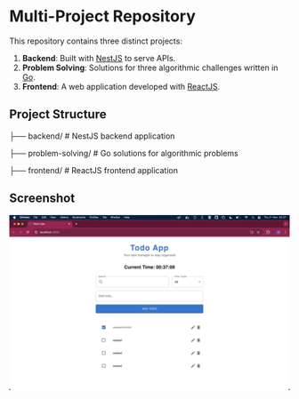 # Multi-Project Repository

This repository contains three distinct projects:

1. **Backend**: Built with [NestJS](https://nestjs.com/) to serve APIs.
2. **Problem Solving**: Solutions for three algorithmic challenges written in [Go](https://golang.org/).
3. **Frontend**: A web application developed with [ReactJS](https://reactjs.org/).

## Project Structure

├── backend/ # NestJS backend application 

├── problem-solving/ # Go solutions for algorithmic problems 

├── frontend/ # ReactJS frontend application

## Screenshot
![Frontend Screenshot](ss-web.png)
